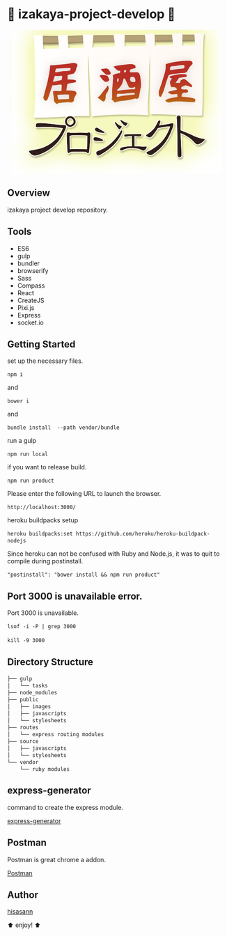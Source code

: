:lipstick: izakaya-project-develop :lipstick:
===============

<p align="center">
  <img src="https://raw.githubusercontent.com/izakaya-project/izakaya-project-web/master/image.png">
</p>

## Overview

izakaya project develop repository.

## Tools

* ES6
* gulp
* bundler
* browserify
* Sass
* Compass
* React
* CreateJS
* Pixi.js
* Express
* socket.io

## Getting Started

set up the necessary files.

    npm i

and

    bower i

and

    bundle install  --path vendor/bundle

run a gulp

    npm run local

if you want to release build.

    npm run product

Please enter the following URL to launch the browser.

    http://localhost:3000/

heroku buildpacks setup

    heroku buildpacks:set https://github.com/heroku/heroku-buildpack-nodejs

Since heroku can not be confused with Ruby and Node.js, it was to quit to compile during postinstall.

    "postinstall": "bower install && npm run product"

## Port 3000 is unavailable error.

Port 3000 is unavailable.

    lsof -i -P | grep 3000

    kill -9 3000

## Directory Structure

    ├── gulp
    │   └── tasks
    ├── node_modules
    ├── public
    │   ├── images
    │   ├── javascripts
    │   └── stylesheets
    ├── routes
    │   └── express routing modules
    ├── source
    │   ├── javascripts
    │   └── stylesheets
    └── vendor
        └── ruby modules

## express-generator

command to create the express module.

[express-generator](http://expressjs.com/starter/generator.html)

## Postman

Postman is great chrome a addon.

[Postman](https://chrome.google.com/webstore/detail/postman-rest-client/fdmmgilgnpjigdojojpjoooidkmcomcm/related)


## Author

[hisasann](https://github.com/hisasann)

:arrow_up: enjoy! :arrow_up:
